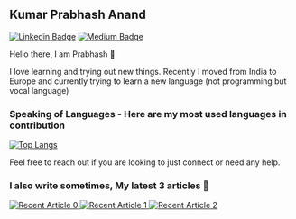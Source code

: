 ## Kumar Prabhash Anand

[![Linkedin Badge](https://img.shields.io/badge/-LinkedIn-blue?style=flat-square&logo=Linkedin&logoColor=white&link=https://linkedin.com/in/kumarprabhashanand/)](https://linkedin.com/in/kumarprabhashanand/)
[![Medium Badge](https://img.shields.io/badge/-Medium-black?style=flat-square&logo=Medium&logoColor=white&link=http://medium.com/@kumarprabhashanand/)](http://medium.com/@kumarprabhashanand/)

Hello there, I am Prabhash 👋

I love learning and trying out new things. Recently I moved from India to Europe and currently trying to learn a new language (not programming but vocal language)

### Speaking of Languages - Here are my most used languages in contribution

[![Top Langs](https://github-readme-stats.vercel.app/api/top-langs/?username=kumarprabhashanand&theme=dark&layout=compact)](https://github.com/anuraghazra/github-readme-stats)

Feel free to reach out if you are looking to just connect or need any help.

### I also write sometimes, My latest 3 articles 👀
<a target="_blank" href="https://github-readme-medium-recent-article.vercel.app/medium/@kumarprabhashanand/0"><img src="https://github-readme-medium-recent-article.vercel.app/medium/@kumarprabhashanand/0" alt="Recent Article 0">
<a target="_blank" href="https://github-readme-medium-recent-article.vercel.app/medium/@kumarprabhashanand/1"><img src="https://github-readme-medium-recent-article.vercel.app/medium/@kumarprabhashanand/1" alt="Recent Article 1">
<a target="_blank" href="https://github-readme-medium-recent-article.vercel.app/medium/@kumarprabhashanand/2"><img src="https://github-readme-medium-recent-article.vercel.app/medium/@kumarprabhashanand/2" alt="Recent Article 2">


<!--
**kumarprabhashanand/kumarprabhashanand** is a ✨ _special_ ✨ repository because its `README.md` (this file) appears on your GitHub profile.

Here are some ideas to get you started:

- 🔭 I’m currently working on ...
- 🌱 I’m currently learning ...
- 👯 I’m looking to collaborate on ...
- 🤔 I’m looking for help with ...
- 💬 Ask me about ...
- 📫 How to reach me: ...
- 😄 Pronouns: ...
- ⚡ Fun fact: ...
-->
